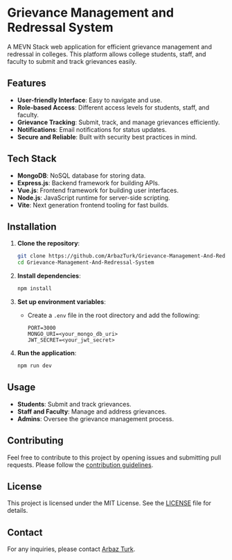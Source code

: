 # Grievance Management and Redressal System

A MEVN Stack web application for efficient grievance management and redressal in colleges. This platform allows college students, staff, and faculty to submit and track grievances easily.

## Features

- **User-friendly Interface**: Easy to navigate and use.
- **Role-based Access**: Different access levels for students, staff, and faculty.
- **Grievance Tracking**: Submit, track, and manage grievances efficiently.
- **Notifications**: Email notifications for status updates.
- **Secure and Reliable**: Built with security best practices in mind.

## Tech Stack

- **MongoDB**: NoSQL database for storing data.
- **Express.js**: Backend framework for building APIs.
- **Vue.js**: Frontend framework for building user interfaces.
- **Node.js**: JavaScript runtime for server-side scripting.
- **Vite**: Next generation frontend tooling for fast builds.

## Installation

1. **Clone the repository**:
    ```bash
    git clone https://github.com/ArbazTurk/Grievance-Management-And-Redressal-System.git
    cd Grievance-Management-And-Redressal-System
    ```

2. **Install dependencies**:
    ```bash
    npm install
    ```

3. **Set up environment variables**:
    - Create a `.env` file in the root directory and add the following:
        ```
        PORT=3000
        MONGO_URI=<your_mongo_db_uri>
        JWT_SECRET=<your_jwt_secret>
        ```

4. **Run the application**:
    ```bash
    npm run dev
    ```

## Usage

- **Students**: Submit and track grievances.
- **Staff and Faculty**: Manage and address grievances.
- **Admins**: Oversee the grievance management process.

## Contributing

Feel free to contribute to this project by opening issues and submitting pull requests. Please follow the [contribution guidelines](CONTRIBUTING.md).

## License

This project is licensed under the MIT License. See the [LICENSE](LICENSE) file for details.

## Contact

For any inquiries, please contact [Arbaz Turk](https://github.com/ArbazTurk).
